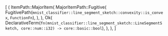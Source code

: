 [
    (
        ItemPath::MajorItem(
            MajorItemPath::Fugitive(
                FugitivePath(`mnist_classifier::line_segment_sketch::convexity::is_convex`, `FunctionFn`),
            ),
        ),
        Ok(
            DeclarativeTerm(`fn(mnist_classifier::line_segment_sketch::LineSegmentSketch, core::num::i32) -> core::basic::bool`),
        ),
    ),
]